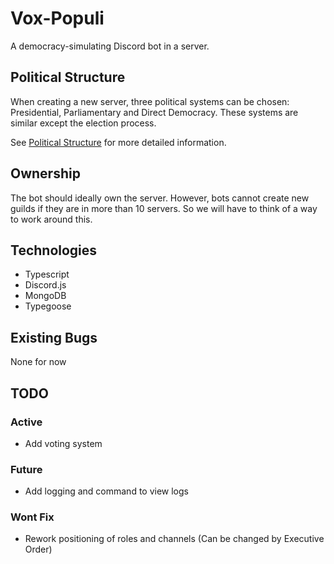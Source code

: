 # Vox-Populi
A democracy-simulating Discord bot in a server.

## Political Structure
When creating a new server, three political systems can be chosen: Presidential, Parliamentary and Direct Democracy.
These systems are similar except the election process.

See [Political Structure](docs/politicalStructure) for more detailed information.

## Ownership
The bot should ideally own the server.
However, bots cannot create new guilds if they are in more than 10 servers.
So we will have to think of a way to work around this.

## Technologies
- Typescript
- Discord.js
- MongoDB
- Typegoose

## Existing Bugs
None for now

## TODO
### Active
- Add voting system

### Future
- Add logging and command to view logs

### Wont Fix
- Rework positioning of roles and channels (Can be changed by Executive Order)